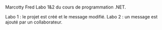 ####
Marcotty Fred Labo 1&2 du cours de programmation .NET.

Labo 1 : le projet est créé et le message modifié.
Labo 2 : un message est ajouté par un collaborateur.

